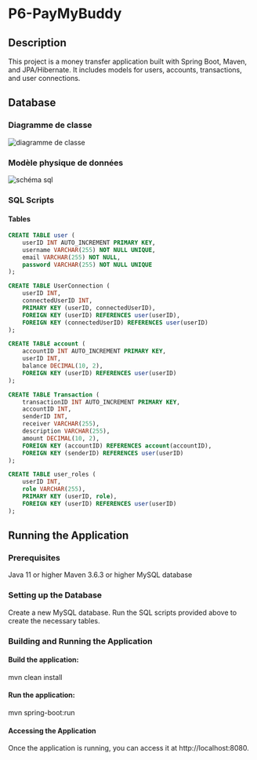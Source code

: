 ﻿# P6-PayMyBuddy

## Description
This project is a money transfer application built with Spring Boot, Maven, and JPA/Hibernate. It includes models for users, accounts, transactions, and user connections.

## Database

### Diagramme de classe

![diagramme de classe](https://github.com/user-attachments/assets/0d7c46b0-89c2-48b4-80b0-3ea620a0c590)


### Modèle physique de données

![schéma sql](https://github.com/user-attachments/assets/99da483a-de92-4b31-a26d-cec44d0b5196)

### SQL Scripts

#### Tables

```sql
CREATE TABLE user (
    userID INT AUTO_INCREMENT PRIMARY KEY,
    username VARCHAR(255) NOT NULL UNIQUE,
    email VARCHAR(255) NOT NULL,
    password VARCHAR(255) NOT NULL UNIQUE
);

CREATE TABLE UserConnection (
    userID INT,
    connectedUserID INT,
    PRIMARY KEY (userID, connectedUserID),
    FOREIGN KEY (userID) REFERENCES user(userID),
    FOREIGN KEY (connectedUserID) REFERENCES user(userID)
);

CREATE TABLE account (
    accountID INT AUTO_INCREMENT PRIMARY KEY,
    userID INT,
    balance DECIMAL(10, 2),
    FOREIGN KEY (userID) REFERENCES user(userID)
);

CREATE TABLE Transaction (
    transactionID INT AUTO_INCREMENT PRIMARY KEY,
    accountID INT,
    senderID INT,
    receiver VARCHAR(255),
    description VARCHAR(255),
    amount DECIMAL(10, 2),
    FOREIGN KEY (accountID) REFERENCES account(accountID),
    FOREIGN KEY (senderID) REFERENCES user(userID)
);

CREATE TABLE user_roles (
    userID INT,
    role VARCHAR(255),
    PRIMARY KEY (userID, role),
    FOREIGN KEY (userID) REFERENCES user(userID)
);
```

## Running the Application

### Prerequisites

Java 11 or higher
Maven 3.6.3 or higher
MySQL database

### Setting up the Database

Create a new MySQL database.
Run the SQL scripts provided above to create the necessary tables.

### Building and Running the Application

#### Build the application:

mvn clean install

#### Run the application:

mvn spring-boot:run

#### Accessing the Application

Once the application is running, you can access it at http://localhost:8080.
